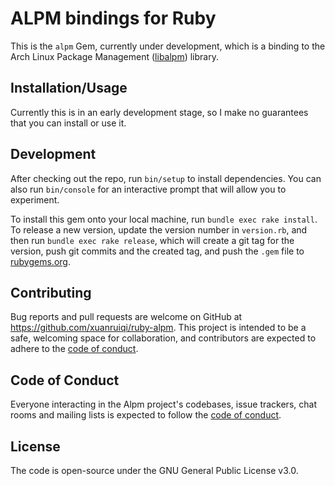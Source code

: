 # ALPM bindings for Ruby

This is the `alpm` Gem, currently under development, which is a binding to the Arch Linux Package Management 
([libalpm](https://git.archlinux.org/pacman.git/tree/lib/libalpm)) library.

## Installation/Usage

Currently this is in an early development stage, so I make no guarantees that you can install or use it.

## Development

After checking out the repo, run `bin/setup` to install dependencies. You can also run `bin/console` for an interactive prompt that will allow you to experiment.

To install this gem onto your local machine, run `bundle exec rake install`. To release a new version, update the version number in `version.rb`, and then run `bundle exec rake release`, which will create a git tag for the version, push git commits and the created tag, and push the `.gem` file to [rubygems.org](https://rubygems.org).

## Contributing

Bug reports and pull requests are welcome on GitHub at https://github.com/xuanruiqi/ruby-alpm. This project is intended to be a safe, welcoming space for collaboration, and contributors are expected to adhere to the [code of conduct](https://github.com/xuanruiqi/ruby-alpm/blob/master/CODE_OF_CONDUCT.md).

## Code of Conduct

Everyone interacting in the Alpm project's codebases, issue trackers, chat rooms and mailing lists is expected to follow the [code of conduct](https://github.com/xuanruiqi/ruby-alpm/blob/master/CODE_OF_CONDUCT.md).

## License

The code is open-source under the GNU General Public License v3.0.
